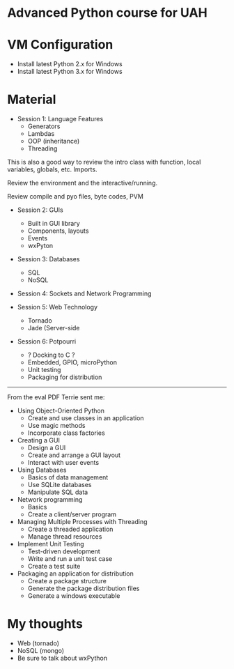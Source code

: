 # Advanced Python course for UAH

# VM Configuration
  - Install latest Python 2.x for Windows
  - Install latest Python 3.x for Windows

# Material

* Session 1: Language Features
  - Generators
  - Lambdas
  - OOP (inheritance)
  - Threading
  
This is also a good way to review the intro class with function, local variables, globals, etc. Imports.

Review the environment and the interactive/running.

Review compile and pyo files, byte codes, PVM

* Session 2: GUIs
  - Built in GUI library
  - Components, layouts
  - Events
  - wxPyton

* Session 3: Databases
  - SQL
  - NoSQL

* Session 4: Sockets and Network Programming

* Session 5: Web Technology
  - Tornado
  - Jade (Server-side

* Session 6: Potpourri
  - ? Docking to C ?
  - Embedded, GPIO, microPython
  - Unit testing
  - Packaging for distribution

----

From the eval PDF Terrie sent me:

  * Using Object-Oriented Python
    - Create and use classes in an application
    - Use magic methods
    - Incorporate class factories
  * Creating a GUI
    - Design a GUI
    - Create and arrange a GUI layout
    - Interact with user events
  * Using Databases
    - Basics of data management
    - Use SQLite databases
    - Manipulate SQL data
  * Network programming
    - Basics
    - Create a client/server program
  * Managing Multiple Processes with Threading
    - Create a threaded application
    - Manage thread resources
  * Implement Unit Testing
    - Test-driven development
    - Write and run a unit test case
    - Create a test suite
  * Packaging an application for distribution
    - Create a package structure
    - Generate the package distribution files
    - Generate a windows executable
    
# My thoughts
  * Web (tornado)
  * NoSQL (mongo)
  * Be sure to talk about wxPython
